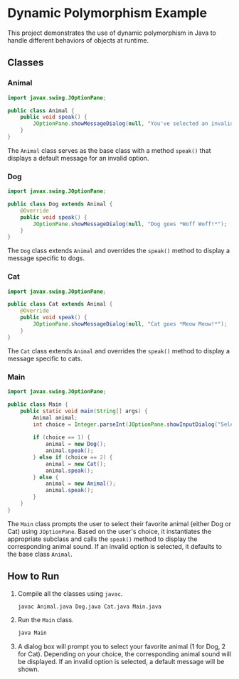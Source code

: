 # Dynamic Polymorphism Example

This project demonstrates the use of dynamic polymorphism in Java to handle different behaviors of objects at runtime.

## Classes

### Animal

```java
import javax.swing.JOptionPane;

public class Animal {
    public void speak() {
        JOptionPane.showMessageDialog(null, "You've selected an invalid option!*");
    }
}
```

The `Animal` class serves as the base class with a method `speak()` that displays a default message for an invalid option.

### Dog

```java
import javax.swing.JOptionPane;

public class Dog extends Animal {
    @Override
    public void speak() {
        JOptionPane.showMessageDialog(null, "Dog goes *Woff Woff!*");
    }
}
```

The `Dog` class extends `Animal` and overrides the `speak()` method to display a message specific to dogs.

### Cat

```java
import javax.swing.JOptionPane;

public class Cat extends Animal {
    @Override
    public void speak() {
        JOptionPane.showMessageDialog(null, "Cat goes *Meow Meow!*");
    }
}
```

The `Cat` class extends `Animal` and overrides the `speak()` method to display a message specific to cats.

### Main

```java
import javax.swing.JOptionPane;

public class Main {
    public static void main(String[] args) {
        Animal animal;
        int choice = Integer.parseInt(JOptionPane.showInputDialog("Select your favorite Animal\n1. Dog\n2. Cat"));
        
        if (choice == 1) {
            animal = new Dog();
            animal.speak();
        } else if (choice == 2) {
            animal = new Cat();
            animal.speak();
        } else {
            animal = new Animal();
            animal.speak();
        }
    }
}
```

The `Main` class prompts the user to select their favorite animal (either Dog or Cat) using `JOptionPane`. Based on the user's choice, it instantiates the appropriate subclass and calls the `speak()` method to display the corresponding animal sound. If an invalid option is selected, it defaults to the base class `Animal`.

## How to Run

1. Compile all the classes using `javac`.
    ```bash
    javac Animal.java Dog.java Cat.java Main.java
    ```

2. Run the `Main` class.
    ```bash
    java Main
    ```

3. A dialog box will prompt you to select your favorite animal (1 for Dog, 2 for Cat). Depending on your choice, the corresponding animal sound will be displayed. If an invalid option is selected, a default message will be shown.